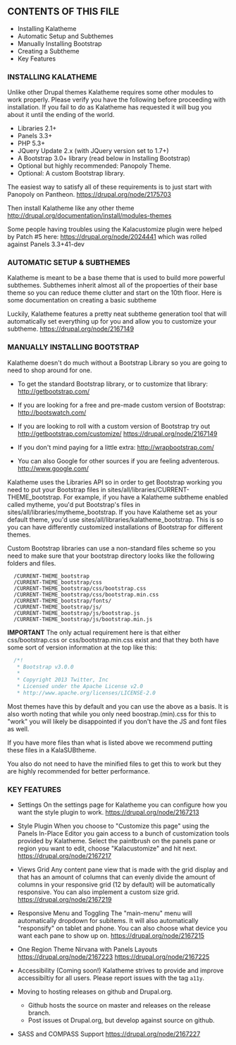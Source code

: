 
## CONTENTS OF THIS FILE


 * Installing Kalatheme
 * Automatic Setup and Subthemes
 * Manually Installing Bootstrap
 * Creating a Subtheme
 * Key Features

### INSTALLING KALATHEME

Unlike other Drupal themes Kalatheme requires some other modules to work
properly. Please verify you have the following before proceeding with
installation. If you fail to do as Kalatheme has requested it will bug
you about it until the ending of the world.

 * Libraries 2.1+
 * Panels 3.3+
 * PHP 5.3+
 * JQuery Update 2.x (with JQuery version set to 1.7+)
 * A Bootstrap 3.0+ library (read below in Installing Bootstrap)
 *  Optional but highly recommended: Panopoly Theme.
 * Optional: A custom Bootstrap library.

The easiest way to satisfy all of these requirements is to just start with
Panopoly on Pantheon.
https://drupal.org/node/2175703

Then install Kalatheme like any other theme
http://drupal.org/documentation/install/modules-themes

Some people having troubles using the Kalacustomize plugin were helped by
Patch #5 here: https://drupal.org/node/2024441
which was rolled against Panels 3.3+41-dev

### AUTOMATIC SETUP & SUBTHEMES

Kalatheme is meant to be a base theme that is used to build more powerful
subthemes. Subthemes inherit almost all of the propoerties of their base theme
so you can reduce theme clutter and start on the 10th floor. Here is some
documentation on creating a basic subtheme

Luckily, Kalatheme features a pretty neat subtheme generation tool that will
automatically set everything up for you and allow you to customize your
subtheme.
https://drupal.org/node/2167149


### MANUALLY INSTALLING BOOTSTRAP

Kalatheme doesn't do much without a Bootstrap Library so you are going to need
to shop around for one.

 * To get the standard Bootstrap library, or to customize that library:
 http://getbootstrap.com/

 * If you are looking for a free and pre-made custom version of Bootstrap:
 http://bootswatch.com/

 * If you are looking to roll with a custom version of Bootstrap try out
 http://getbootstrap.com/customize/
 https://drupal.org/node/2167149

 * If you don't mind paying for a little extra:
 http://wrapbootstrap.com/

 * You can also Google for other sources if you are feeling adventerous.
 http://www.google.com/

Kalatheme uses the Libraries API so in order to get Bootstrap working you need
to put your Bootstrap files in sites/all/libraries/CURRENT-THEME_bootstrap. For
example, if you have a Kalatheme subtheme enabled called mytheme, you'd put
Bootstrap's files in sites/all/libraries/mytheme_bootstrap. If you have
Kalatheme set as your default theme, you'd use
sites/all/libraries/kalatheme_bootstrap.
This is so you can have differently customized installations of Bootstrap for
different themes.

Custom Bootstrap libraries can use a non-standard files scheme so you need to
make sure that your bootstrap directory looks like the following folders and
files.
```
  /CURRENT-THEME_bootstrap
  /CURRENT-THEME_bootstrap/css
  /CURRENT-THEME_bootstrap/css/bootstrap.css
  /CURRENT-THEME_bootstrap/css/bootstrap.min.css
  /CURRENT-THEME_bootstrap/fonts/
  /CURRENT-THEME_bootstrap/js/
  /CURRENT-THEME_bootstrap/js/bootstrap.js
  /CURRENT-THEME_bootstrap/js/bootstrap.min.js
```

**IMPORTANT** The only actual requirement here is that either css/bootstrap.css or
css/bootstrap.min.css exist and that they both have some sort of version
information at the top like this:

```js
  /*!
   * Bootstrap v3.0.0
   *
   * Copyright 2013 Twitter, Inc
   * Licensed under the Apache License v2.0
   * http://www.apache.org/licenses/LICENSE-2.0

```
Most themes have this by default and you can use the above as a basis. It is
also worth noting that while you only need boostrap.(min).css for this to "work"
you will likely be disappointed if you don't have the JS and font files as well.

If you have more files than what is listed above we recommend putting these
files in a KalaSUBtheme.

You also do not need to have the minified files to get this to work but they are
highly recommended for better performance.

### KEY FEATURES

 * Settings
 On the settings page for Kalatheme you can configure how you want the style
 plugin to work.
 https://drupal.org/node/2167213

 * Style Plugin
 When you choose to "Customize this page" using the Panels In-Place Editor you
 gain access to a bunch of customization tools provided by Kalatheme. Select the
 paintbrush on the panels pane or region you want to edit, choose
 "Kalacustomize" and hit next.
 https://drupal.org/node/2167217

 * Views Grid
 Any content pane view that is made with the grid display and that has an
 amount of columns that can evenly divide the amount of columns in your
 responsive grid (12 by default) will be automatically responsive. You can
 also implement a custom size grid.
 https://drupal.org/node/2167219

 * Responsive Menu and Toggling
 The "main-menu" menu will automatically dropdown for subitems. It will also
 automatically "responsify" on tablet and phone. You can also choose what
 device you want each pane to show up on.
 https://drupal.org/node/2167215

 * One Region Theme Nirvana with Panels Layouts
 https://drupal.org/node/2167223
 https://drupal.org/node/2167225

 * Accessibility (Coming soon!)
 Kalatheme strives to provide and improve accessibiltiy for all users. Please
 report issues with the tag `a11y`.

* Moving to hosting releases on github and Drupal.org.
  * Github hosts the source on master and releases on the release branch.
  * Post issues ot Drupal.org, but develop against source on github.

* SASS and COMPASS Support
 https://drupal.org/node/2167227
